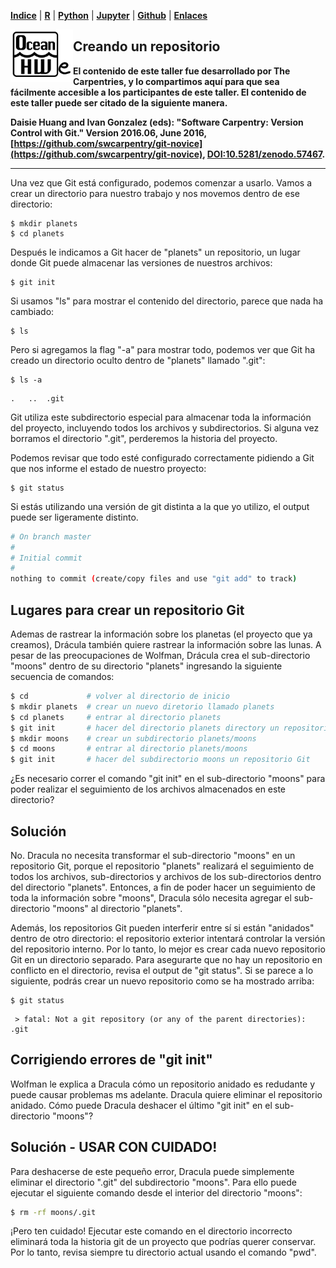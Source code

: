 <p align="left">
<strong><a href="../Indice.md">Indice</a></strong>
|
<strong><a href="../Intro a R/R.md">R</a></strong>
|
<strong><a href="../Intro a Python/Python.md">Python</a></strong>
|
<strong><a href="../Intro a Jupyter/Jupyter.md">Jupyter</a></strong>
|
<strong><a href="../Intro a github/Github.md">Github</a></strong>
|
<strong><a href="../enlaces.md">Enlaces</a></strong>
</p>

<img     style="float: left;" src="OHWe.png" width="100"> 



## Creando un repositorio

**El contenido de este taller fue desarrollado por The Carpentries, y lo compartimos aquí
para que sea fácilmente accesible a los participantes de este taller. El contenido de 
este taller puede ser citado de la siguiente manera.**

**Daisie Huang and Ivan Gonzalez (eds): "Software Carpentry: Version
Control with Git."  Version 2016.06, June 2016,
[https://github.com/swcarpentry/git-novice](https://github.com/swcarpentry/git-novice), 
[DOI:10.5281/zenodo.57467](https://zenodo.org/record/57467).**

---

Una vez que Git está configurado, podemos comenzar a usarlo.
Vamos a crear un directorio para nuestro trabajo y nos movemos dentro de ese directorio:

~~~
$ mkdir planets
$ cd planets
~~~


Después le indicamos a Git hacer de "planets" un repositorio, un lugar donde
Git puede almacenar las versiones de nuestros archivos:

~~~
$ git init
~~~


Si usamos "ls" para mostrar el contenido del directorio,
parece que nada ha cambiado:

~~~
$ ls
~~~


Pero si agregamos la flag "-a" para mostrar todo,
podemos ver que Git ha creado un directorio oculto dentro de "planets" llamado ".git":

~~~
$ ls -a
~~~


~~~
.	..	.git
~~~


Git utiliza este subdirectorio especial para almacenar toda la información del proyecto, incluyendo todos los archivos y subdirectorios. Si alguna vez borramos el directorio ".git", perderemos la historia del proyecto.

Podemos revisar que todo esté configurado correctamente
pidiendo a Git que nos informe el estado de nuestro proyecto:

~~~
$ git status
~~~


Si estás utilizando una versión de git distinta a la que yo utilizo, el output puede ser ligeramente distinto. 

~~~bash
# On branch master
#
# Initial commit
#
nothing to commit (create/copy files and use "git add" to track)
~~~


## Lugares para crear un repositorio Git
Ademas de rastrear la información sobre los planetas (el proyecto que ya creamos), Drácula también quiere rastrear la información sobre las lunas. A pesar de las preocupaciones de Wolfman, Drácula crea el sub-directorio "moons" dentro de su directorio "planets" ingresando la siguiente secuencia de comandos:

 ~~~bash
$ cd             # volver al directorio de inicio
$ mkdir planets  # crear un nuevo diretorio llamado planets
$ cd planets     # entrar al directorio planets
$ git init       # hacer del directorio planets directory un repositorio Git
$ mkdir moons    # crear un subdirectorio planets/moons
$ cd moons       # entrar al directorio planets/moons
$ git init       # hacer del subdirectorio moons un repositorio Git
 ~~~


¿Es necesario correr el comando "git init" en el sub-directorio "moons" para poder realizar el seguimiento de los archivos almacenados en este directorio?

## Solución

No. Dracula no necesita transformar el sub-directorio "moons" en un repositorio Git, porque el repositorio "planets" realizará el seguimiento de todos los archivos, 
sub-directorios y archivos de los sub-directorios dentro del directorio "planets". 
Entonces, a fin de poder hacer un seguimiento de toda la información sobre "moons", 
Dracula sólo necesita agregar el sub-directorio "moons" al directorio "planets".

Además, los repositorios Git pueden interferir entre sí si están "anidados" dentro de
otro directorio: el repositorio exterior intentará controlar la versión 
del repositorio interno. Por lo tanto, lo mejor es crear cada nuevo repositorio Git 
en un directorio separado. Para asegurarte que no hay un repositorio en conflicto
en el directorio, revisa el output de "git status". Si se parece a 
lo siguiente, podrás crear un nuevo  repositorio como se ha mostrado 
arriba:

~~~
$ git status
 ~~~


~~~
 > fatal: Not a git repository (or any of the parent directories): .git
 ~~~



## Corrigiendo errores de "git init"

Wolfman le explica a Dracula cómo un repositorio anidado es redudante y puede causar problemas ms adelante. 
Dracula quiere eliminar el repositorio anidado. Cómo puede Dracula deshacer el último "git init" en el sub-directorio "moons"?

## Solución - USAR CON CUIDADO!

 Para deshacerse de este pequeño error, Dracula puede simplemente eliminar el directorio ".git" del subdirectorio "moons". Para ello puede ejecutar el siguiente comando desde el interior del directorio "moons":

~~~bash
$ rm -rf moons/.git
~~~

¡Pero ten cuidado! Ejecutar este comando en el directorio incorrecto eliminará
toda la historia git de un proyecto que podrías querer conservar. 
Por lo tanto, revisa siempre tu directorio actual usando el comando "pwd".



